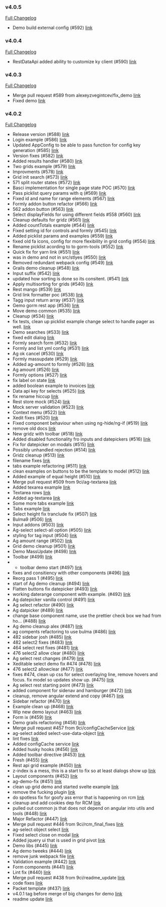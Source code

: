 ### v4.0.5

[Full Changelog](https://github.com/yakworks/angle-grinder/compare/v4.0.4...v4.0.5)
- Demo build external config (#592) [link](https://github.com/yakworks/angle-grinder/commit/57c5540548d25638951b57fc8ba9c1fd38eb85a8)

### v4.0.4

[Full Changelog](https://github.com/yakworks/angle-grinder/compare/v4.0.3...v4.0.4)
- RestDataApi added ability to customize ky client (#590) [link](https://github.com/yakworks/angle-grinder/commit/60c0c06e02811f1480319c9b7abf479d5d1e291b)

### v4.0.3

[Full Changelog](https://github.com/yakworks/angle-grinder/compare/v4.0.2...v4.0.3)
- Merge pull request #589 from alexeyzvegintcev/fix_demo [link](https://github.com/yakworks/angle-grinder/commit/c16b528904eee3e79bc56fea9f332e289acdd865)
- Fixed demo [link](https://github.com/yakworks/angle-grinder/commit/26470b6a8222b54298d9a6d19d43c7a3e5ef9d00)

### v4.0.2

[Full Changelog](https://github.com/yakworks/angle-grinder/compare/v4.0.1...v4.0.2)
- Release version (#588) [link](https://github.com/yakworks/angle-grinder/commit/3863088a6043c950aef70d6ccb4e6e159e93bfcf)
- Login example (#586) [link](https://github.com/yakworks/angle-grinder/commit/357db72bae104e1e928c561da81cf405dd9a18f9)
- Updated AppConfig to be able to pass function for config key generation (#585) [link](https://github.com/yakworks/angle-grinder/commit/b783090707fc6e4228e68140d48db74e90eb9010)
- Version fixes (#582) [link](https://github.com/yakworks/angle-grinder/commit/981efdfea7aefa6018635f55e69ff269c7901d8c)
- Added results handler (#580) [link](https://github.com/yakworks/angle-grinder/commit/396b06656f3013e6f4e45d0f5408f4dea7810b89)
- Two grids example (#579) [link](https://github.com/yakworks/angle-grinder/commit/db16c8f54d0de2b63b19568d74d044f822ed4c73)
- Improvments (#578) [link](https://github.com/yakworks/angle-grinder/commit/71f72d385a4735341bd0ceb83c24e8db0add9629)
- Grid init search (#573) [link](https://github.com/yakworks/angle-grinder/commit/522f67d5aeb289340253c7884a5a1192051b9dac)
- 571 split router states (#572) [link](https://github.com/yakworks/angle-grinder/commit/eafd9e9e0ef08c87624147ecdac4316a7e8437a6)
- Basci implementation for single page state POC (#570) [link](https://github.com/yakworks/angle-grinder/commit/1082ba81b44c83cc02ada0f30bfcf531cba7f0b9)
- Pass picklist query params with q (#569) [link](https://github.com/yakworks/angle-grinder/commit/1343e3813438008467aade20231c31669887fa05)
- Fixed id and name for range elements (#567) [link](https://github.com/yakworks/angle-grinder/commit/bbd5a7ab546b8d2b71ff0ab64bda3f4bbd84777c)
- Formly addon button refactor (#566) [link](https://github.com/yakworks/angle-grinder/commit/c4a1696e6483265f47b82361b9ecf470f4dd6fd8)
- 562 addon button (#563) [link](https://github.com/yakworks/angle-grinder/commit/62e4fdb74e8b51e4e94257d8b711bb195911756b)
- Select displayFields for using different fields #558 (#560) [link](https://github.com/yakworks/angle-grinder/commit/3e931b5dcca0cb4f62dadd9f2874b659b3c76974)
- Cleanup defaults for gridz (#561) [link](https://github.com/yakworks/angle-grinder/commit/a128ac175257259c5087fbf73b30f2fd0d27b4ee)
- Added countTotals example (#544) [link](https://github.com/yakworks/angle-grinder/commit/e8ae7ebd095a04ceedea9c22343db281d6cf620e)
- Fixed setting id for controls and formly (#545) [link](https://github.com/yakworks/angle-grinder/commit/bb2118a7d5003f392d575d9a65b078f0f2fa8730)
- Added picklist params and examples (#559) [link](https://github.com/yakworks/angle-grinder/commit/2c6e1946c48caf32b5dd04bdce59c27ec3458f24)
- fixed old fa icons, config for more flexibility in grid config (#554) [link](https://github.com/yakworks/angle-grinder/commit/c0cefc1013ea4436c9eb550e03d78fa377cdefe4)
- Rename picklist acording to to gorm-tools (#552) [link](https://github.com/yakworks/angle-grinder/commit/2e78fd4407ae1b65893c9cb6b6d2dd68290635c1)
- Quick fix for yarn link (#551) [link](https://github.com/yakworks/angle-grinder/commit/134f88be98a7a6c99ee243c526522d1e984a99c2)
- was in demo and not in src/stlyes (#550) [link](https://github.com/yakworks/angle-grinder/commit/fca3f339a04b333bb49a00f0e1720cfb9d2be287)
- Removed redundant webpack config (#549) [link](https://github.com/yakworks/angle-grinder/commit/1ea312bf6fdd8e943686002db6236cb3310acb9a)
- Grails demo cleanup (#548) [link](https://github.com/yakworks/angle-grinder/commit/02d73f7c26b20ed862626c0604752d9c1629220c)
- Input suffix (#542) [link](https://github.com/yakworks/angle-grinder/commit/72f66ee65cb0443bb9e6729c32497e83493fb05a)
- updated how sorting is done so its consitent. (#541) [link](https://github.com/yakworks/angle-grinder/commit/d4e4ae7c9323dc92b50a02532060553506e791c0)
- Apply multisorting for grids (#540) [link](https://github.com/yakworks/angle-grinder/commit/25533ea387b9660c0a405b20bd6c6cbbba20c5f9)
- Rest mango (#539) [link](https://github.com/yakworks/angle-grinder/commit/a0d48b0c88776b0fad835b707efe742cde937a46)
- Grid link formatter poc (#538) [link](https://github.com/yakworks/angle-grinder/commit/e5824827f8116e6ac89494a3048a93ee4f6cf20e)
- Tagg input return array (#537) [link](https://github.com/yakworks/angle-grinder/commit/2d25ab49b0ff90e984bf8d389b68204dcbd9fdfa)
- Gemo gorm rest app (#536) [link](https://github.com/yakworks/angle-grinder/commit/42c1c5d32c0814bd9bc56e8cb8d18e4866098bf8)
- Move demo common (#535) [link](https://github.com/yakworks/angle-grinder/commit/910f40b5b8c9953ba10504b8a4a99616f07f2dd7)
- Cleanup (#534) [link](https://github.com/yakworks/angle-grinder/commit/028e170a8cac695d0f6c1df1b23220523921b370)
- fix tests, clean up picklist example change select to handle pager as well. [link](https://github.com/yakworks/angle-grinder/commit/074aab9879cd000592420d66f980810ba01e7807)
- Demo searches (#533) [link](https://github.com/yakworks/angle-grinder/commit/f7ad5f4f1b2a25af450a4a175a3f4a341921609a)
- fixed edit dialog [link](https://github.com/yakworks/angle-grinder/commit/74d3a88ca6de963a2b49679230a3d11a57e32554)
- Formly search form (#532) [link](https://github.com/yakworks/angle-grinder/commit/85b1664eeaf69ce4e1d87342cabdaac6348e1842)
- Formly and list yml config (#531) [link](https://github.com/yakworks/angle-grinder/commit/a9201e2323bf3430353e10e0e99dbf3d79a13c3b)
- Ag ok cancel (#530) [link](https://github.com/yakworks/angle-grinder/commit/4e6e23f1713ed71c9788378b40e56d2f59d57d48)
- Formly massupdate (#529) [link](https://github.com/yakworks/angle-grinder/commit/0df2f551d1bc58d28ccf731877d22e6c6df2ee07)
- Added ag-amount to formly (#528) [link](https://github.com/yakworks/angle-grinder/commit/f89a01641aadf5e5d90a92503a3036d04bab56a5)
- Ag amount (#526) [link](https://github.com/yakworks/angle-grinder/commit/698f58e3d61921f3e87d6fad4cf8c38a0f226d64)
- Formly options (#527) [link](https://github.com/yakworks/angle-grinder/commit/53024f4ea82463e95bda5d07401da43b9fd8e300)
- fix label on state [link](https://github.com/yakworks/angle-grinder/commit/4e3fe947b573cd7e8a4b9565a0bceb757b4f81fb)
- added boolean example to invoices [link](https://github.com/yakworks/angle-grinder/commit/cf71c0e1ba43ca861cb7c0fba5f0b48134bf819a)
- Data api key for selects (#525) [link](https://github.com/yakworks/angle-grinder/commit/1451ee1656a845bd96f229bd398ea265a07c0ed6)
- fix rename hiccup [link](https://github.com/yakworks/angle-grinder/commit/d7bc423c584a0cb9abffe7ff2d18d7b32e624c8f)
- Rest store mock (#524) [link](https://github.com/yakworks/angle-grinder/commit/175425139f69626defa877184e7c33ca5cca39c8)
- Mock server validation (#523) [link](https://github.com/yakworks/angle-grinder/commit/6b78735226a6c1fba0ffbbc591733a455faec51f)
- Context menu (#522) [link](https://github.com/yakworks/angle-grinder/commit/1cc20f321d5fe426497d4a92ff05a6790b97e5d5)
- Xedit fixes (#520) [link](https://github.com/yakworks/angle-grinder/commit/3b6ecd713602ff3d6bbf2ecb199e022271499499)
- Fixed component behaviour when using ng-hide/ng-if (#519) [link](https://github.com/yakworks/angle-grinder/commit/993532c6fd5688a02f44c8b43afd723d059232f5)
- remove old docs [link](https://github.com/yakworks/angle-grinder/commit/be7b08106e6644cbefbc5ef7b1abb6b81bfdd2b6)
- New gridz with toolbar (#518) [link](https://github.com/yakworks/angle-grinder/commit/0ce41b15abfe4acfd5dcf6373c63951b7628ee0c)
- Added disabled functionality fro inputs and datepickers (#516) [link](https://github.com/yakworks/angle-grinder/commit/e3abc4ba0fd07608526592ee229afc1b9eab14f4)
- Fix for datepicker on modals (#515) [link](https://github.com/yakworks/angle-grinder/commit/fad66d77f747b57772a8f41a9678916693065caa)
- Possibly unhandled rejection (#514) [link](https://github.com/yakworks/angle-grinder/commit/7a07190dab7ebe137a59abcd07a07ea35d6444d1)
- Gridz cleanup (#513) [link](https://github.com/yakworks/angle-grinder/commit/6a8647351157476207a36d8b554cac74dc3cf2be)
- filename fixes [link](https://github.com/yakworks/angle-grinder/commit/eaf62987f9b49dd19be3f5dd9fe71dafb87529fe)
- tabs example refactoring (#511) [link](https://github.com/yakworks/angle-grinder/commit/d2e7d22465091679ff3b406e697ce4337fe4b161)
- clean examples on buttons to be the template to model (#512) [link](https://github.com/yakworks/angle-grinder/commit/4541f4052a01464059bb51c35c1a27a69652aba7)
- Added example of equal height (#510) [link](https://github.com/yakworks/angle-grinder/commit/1d9a34ddb013bd214fd894d26350caea5ef82b21)
- Merge pull request #509 from 9ci/ag-textarea [link](https://github.com/yakworks/angle-grinder/commit/6695eff09f625f63b73ce537e059723332abb84e)
- Added texarea example [link](https://github.com/yakworks/angle-grinder/commit/dff136cf3478c24a962d4b5f5c7f0f8b0b3f24c1)
- Textarea rows [link](https://github.com/yakworks/angle-grinder/commit/a09d2fd570a1da857b90fe0e85737584157afeca)
- Added ag-textarea [link](https://github.com/yakworks/angle-grinder/commit/b48de67238c7e1ccacc71b1b4fe7c8e95fa428f0)
- Some more tabs example [link](https://github.com/yakworks/angle-grinder/commit/96b3f2d07053b1348eec2a82c51660a15e063719)
- Tabs example [link](https://github.com/yakworks/angle-grinder/commit/a9b9169aea252f2021b40293cb2a9b01aafaf4d4)
- Select height fix tranclude fix (#507) [link](https://github.com/yakworks/angle-grinder/commit/276727937676bf6c5adc8de8f4382cc00ddb049a)
- Bulma9 (#506) [link](https://github.com/yakworks/angle-grinder/commit/85942e6372d327e8a0fb0ffdce27b29e86dd9494)
- Input addons (#503) [link](https://github.com/yakworks/angle-grinder/commit/e15df68182b058931f2b7f4438e19d14ecb567b5)
- Ag-select select-all option (#505) [link](https://github.com/yakworks/angle-grinder/commit/e160bec6efc5cec675f0108b8b16e06a2d2bccad)
- styling for tag input (#504) [link](https://github.com/yakworks/angle-grinder/commit/ad9a6574ab220dd3b1500dc217896a1934b0af96)
- Ag amount range (#502) [link](https://github.com/yakworks/angle-grinder/commit/678237fb14e3c8f60a3963b1c15b9aaf451e202b)
- Grid demo cleanup (#501) [link](https://github.com/yakworks/angle-grinder/commit/f351682ff59671fce1c71a209941af9657ba2214)
- Demo MassUpdate (#498) [link](https://github.com/yakworks/angle-grinder/commit/b7f4be4d2e7d2de6eb0b07f099350e755e5454aa)
- Toolbar (#499) [link](https://github.com/yakworks/angle-grinder/commit/195da1516e63a565f10d1ba8444254e5f4118ad8)
- - toolbar demo start (#497) [link](https://github.com/yakworks/angle-grinder/commit/7f2f05b0dc75b60a11c229301e1b2e2138417a04)
- fixes and consitiency with other components (#496) [link](https://github.com/yakworks/angle-grinder/commit/23f62dd6b4852be60dd603e9fe327878163684c3)
- Reorg pass 1 (#495) [link](https://github.com/yakworks/angle-grinder/commit/8574c326733c7a9514471441dbe88b29cb2574b2)
- start of Ag demo cleanup (#494) [link](https://github.com/yakworks/angle-grinder/commit/1138464a0bd8f9029ba11589738a09aec73d48c5)
- Flatten buttons fix datepicker (#493) [link](https://github.com/yakworks/angle-grinder/commit/c35e8a19cd0a9f1c07be7e725f7bb89a9823b82a)
- working daterange component with example. (#492) [link](https://github.com/yakworks/angle-grinder/commit/e8f1837369857e3048d8c75568a3e12e26a77674)
- Ag datepicker vanilla control (#491) [link](https://github.com/yakworks/angle-grinder/commit/4ce73d2141820331bb2aab6239f58d9ecf537e98)
- Ag select refactor (#490) [link](https://github.com/yakworks/angle-grinder/commit/1dada07a0aeb4dc4dfb7ab33b9e97caa092dd100)
- Ag datpicker (#489) [link](https://github.com/yakworks/angle-grinder/commit/ecc362aa7f4b8b7ec2535dc568fd5753c803cc4f)
- change base component name, use the prettier check box we had from ho… (#488) [link](https://github.com/yakworks/angle-grinder/commit/2b4ed872904a5c1490a4fa5777781b3759aad3d9)
- Ag demo cleanup alex (#487) [link](https://github.com/yakworks/angle-grinder/commit/d91807dde6bb40bab542ef6bc54dedb19af8c650)
- ag compents refactoring to use bulma (#486) [link](https://github.com/yakworks/angle-grinder/commit/d8d4d19d74c3324c09f44b458e5b31098941b051)
- 482 sidebar josh (#485) [link](https://github.com/yakworks/angle-grinder/commit/f5a5693e7d44f9778693ac7afc165fb19a2f3945)
- 482 select2 fixes (#483) [link](https://github.com/yakworks/angle-grinder/commit/1117e8d5c3e46036c7d56e3a53b886682b94078c)
- 464 select rest fixes (#481) [link](https://github.com/yakworks/angle-grinder/commit/1ea2533a83a0cbaa28d0ec3702f86c7037516cf4)
- 476 select2 allow clear (#480) [link](https://github.com/yakworks/angle-grinder/commit/e5072864648006f9b9d7770badb32b6c6007193d)
- Ag select rest changes (#479) [link](https://github.com/yakworks/angle-grinder/commit/07a85be97cec5d474cab686c6d598a67f7809aa6)
- Xeditable select demo fix #474 (#478) [link](https://github.com/yakworks/angle-grinder/commit/729be88a64e496805f7f2b0122afaa5b075518b3)
- 476 select2 allowclear (#477) [link](https://github.com/yakworks/angle-grinder/commit/f43740071e16f4060f2c6fba23e31fdd57a9805f)
- fixes #474, clean up css for select overlaying line, remove hovers and focus. fix model so updates show up. (#475) [link](https://github.com/yakworks/angle-grinder/commit/e446a1e4bae1987c078391c6c1e7663c9132d186)
- Ag select rest starting point (#473) [link](https://github.com/yakworks/angle-grinder/commit/e14c52d2a5df893a6c451dd15cd262436986a250)
- added component for sidenav and hamburger (#472) [link](https://github.com/yakworks/angle-grinder/commit/e44374e129f489a626435aefd2a8ffcd21426d8e)
- cleanup, remove angular extend and copy (#467) [link](https://github.com/yakworks/angle-grinder/commit/17af3a27bb5f560d4fad0bdf69f29a9e39d13ed8)
- Sidebar refactor (#470) [link](https://github.com/yakworks/angle-grinder/commit/c7a7ba0845826d779a9ab027f0f70e2c6bf88d45)
- Example clean up (#468) [link](https://github.com/yakworks/angle-grinder/commit/16ae67a504e08cf0be25547fb2911382c8627e23)
- Wip new demo layout (#463) [link](https://github.com/yakworks/angle-grinder/commit/166601033563259c462f8f291f3d67f694aabca4)
- Form ix (#459) [link](https://github.com/yakworks/angle-grinder/commit/b90a9fbf15b77558ecf68dc850390403acb521b3)
- Demo grails refactoring (#458) [link](https://github.com/yakworks/angle-grinder/commit/ac9e90e1545b392c1ab7c88642db925d4f3e48d4)
- Merge pull request #457 from 9ci/configCacheService [link](https://github.com/yakworks/angle-grinder/commit/4a314778590c44994f0c140316f06a15de61b57f)
- ag-select added select-use-data-object [link](https://github.com/yakworks/angle-grinder/commit/12ada0fcd10b4e988f0ce81ee355e5c5008c87bc)
- lint fixes [link](https://github.com/yakworks/angle-grinder/commit/965a131227b12abad401690e04341673a6102d42)
- Added configCache service [link](https://github.com/yakworks/angle-grinder/commit/f07db4822ca764faa3f675c177ffbe6f7a3c9d66)
- Added husky hooks (#456) [link](https://github.com/yakworks/angle-grinder/commit/9818c514b18cef13789c3bf0a52d92009ae36d6a)
- Added toolbar directive (#453) [link](https://github.com/yakworks/angle-grinder/commit/ac03c840a340b0ffe3ddf6e2d9f8f810619e317f)
- Fresh (#455) [link](https://github.com/yakworks/angle-grinder/commit/efdd804dc4a832dbf8e112bab5c0f9eeb01d3639)
- Rest api grid example (#450) [link](https://github.com/yakworks/angle-grinder/commit/67c6a7edfed687867306e7b726218480ee8b697d)
- z-index is a mess, this is a start to fix so at least dialogs show up [link](https://github.com/yakworks/angle-grinder/commit/bf67385837f806b05c95a5e31e79a06b9e228515)
- Layout components (#452) [link](https://github.com/yakworks/angle-grinder/commit/35f72a10a9ce3ecc17e640e511382f85cc58df0e)
- ag-demo-fix (#451) [link](https://github.com/yakworks/angle-grinder/commit/8392b1e7de18cc038822060281b8a5b1bb267753)
- clean up grid demo and started svelte example [link](https://github.com/yakworks/angle-grinder/commit/37ab66b1f6f42850457292be090cc97b8855d1c7)
- remove the fucking plugin [link](https://github.com/yakworks/angle-grinder/commit/ba8548564b99ba02f58f038e1e4816e9a391b2d8)
- do spotless fix for goofy ass error that is happening on rcm [link](https://github.com/yakworks/angle-grinder/commit/69efc7f73b8839ff29bb4821aa052a62b7167791)
- cleanup and add cookies dep for RCM [link](https://github.com/yakworks/angle-grinder/commit/29b8ce9fa3601ea1e14272f7db185c87d19c7901)
- pulled out common js that does not depend on angular into utils and tools (#448) [link](https://github.com/yakworks/angle-grinder/commit/374735f9cfcaba5981e80dac1e20f4fe8630561b)
- Major Refactor (#447) [link](https://github.com/yakworks/angle-grinder/commit/043446c371e4ae2196ddac3193a50e19df297a73)
- Merge pull request #446 from 9ci/rcm_final_fixes [link](https://github.com/yakworks/angle-grinder/commit/92545bc2e43d6bf9a75b675824fa068d43ba831d)
- ag-select object select [link](https://github.com/yakworks/angle-grinder/commit/5bd592c66bd6d15d27c1038e4dd7f4158d8a644a)
- Fixed select close on modal [link](https://github.com/yakworks/angle-grinder/commit/804157d754d8d6b80f99bbf5cc60b0919e5c6c08)
- Added jquery ui that is used in grid pivot [link](https://github.com/yakworks/angle-grinder/commit/2714685928f0173ae95b572d69ed468c1803074a)
- Demo libs (#445) [link](https://github.com/yakworks/angle-grinder/commit/5c3c43751d1a1b610623472a2f3fab71fb286353)
- Ag demo tweeks (#444) [link](https://github.com/yakworks/angle-grinder/commit/1e512f54160cd8783a7058d4cc63e8b881610503)
- remove junk webpack file [link](https://github.com/yakworks/angle-grinder/commit/ae92549572adf94ee6ad4efe5abfca5567302a27)
- Validation example (#442) [link](https://github.com/yakworks/angle-grinder/commit/f62e1a0c98852ed6cc238b364e92c66278abf110)
- Form components (#441) [link](https://github.com/yakworks/angle-grinder/commit/28a859ba423e7ed49c693d3b6ff801c1c67acccf)
- Lint fix (#440) [link](https://github.com/yakworks/angle-grinder/commit/de32d8d8f858435f6cd032ed3c3e94cdc40018bd)
- Merge pull request #438 from 9ci/readme_update [link](https://github.com/yakworks/angle-grinder/commit/7925fe7ab85f591a1e230ba1aa62a6913ba00de1)
- code fixes [link](https://github.com/yakworks/angle-grinder/commit/f2ff91cd5707a325d8611644c59633e7e25f2cb2)
- Packet template (#437) [link](https://github.com/yakworks/angle-grinder/commit/183fbe4046f30479247784b218a4378fb21b4f8e)
- v4.0.1 tag before merge of big changes for demo [link](https://github.com/yakworks/angle-grinder/commit/93a489e5a084cb8f56315c90e218994141ad9464)
- readme update [link](https://github.com/yakworks/angle-grinder/commit/eb73ab129109809161953da8a2175bb2b07b4603)
